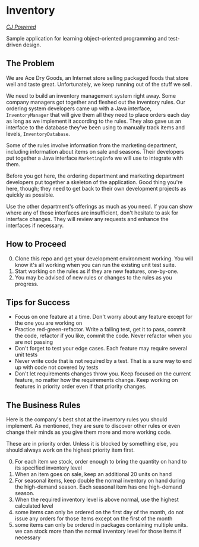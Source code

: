 # Inventory

[_CJ Powered_](https://engineering.cj.com)

Sample application for learning object-oriented programming and test-driven
design.

## The Problem

We are Ace Dry Goods, an Internet store selling packaged foods that store
well and taste great. Unfortunately, we keep running out of the stuff we
sell.

We need to build an inventory management system right away. Some company
managers got together and fleshed out the inventory rules. Our ordering
system developers came up with a Java interface, `InventoryManager` that
will give them all they need to place orders each day as long as we
implement it according to the rules.  They also gave us an interface to
the database they've been using to manually track items and levels,
`InventoryDatabase`.

Some of the rules involve information from the marketing department,
including information about items on sale and seasons. Their developers
put together a Java interface `MarketingInfo` we will use to integrate
with them.

Before you got here, the ordering department and marketing department
developers put together a skeleton of the application. Good thing you're
here, though; they need to get back to their own development projects as
quickly as possible.

Use the other department's offerings as much as you need. If you can show
where any of those interfaces are insufficient, don't hesitate to ask for
interface changes. They will review any requests and enhance the interfaces
if necessary.


## How to Proceed

0. Clone this repo and get your development environment working. You will
know it's all working when you can run the existing unit test suite.
0. Start working on the rules as if they are new features, one-by-one.
0. You may be advised of new rules or changes to the rules as you progress.


## Tips for Success

- Focus on one feature at a time. Don't worry about any feature except for
the one you are working on
- Practice red-green-refactor. Write a failing test, get it to pass, commit
the code, refactor if you like, commit the code. Never refactor when you are
not passing
- Don't forget to test your edge cases. Each feature may require several unit
tests
- Never write code that is not required by a test. That is a sure way to
end up with code not covered by tests
- Don't let requirements changes throw you. Keep focused on the current
feature, no matter how the requirements change. Keep working on features in
priority order even if that priority changes.

## The Business Rules

Here is the company's best shot at the inventory rules
you should implement. As mentioned, they are sure to discover other rules or
even change their minds as you give them more and more working code.

These are in priority order. Unless it is blocked by something else, you
should always work on the highest priority item first.

0. For each item we stock, order enough to bring the quantity on hand to its
specified inventory level
0. When an item goes on sale, keep an additional 20 units on hand
0. For seasonal items, keep double the normal inventory on hand during the
high-demand season. Each seasonal item has one high-demand season.
0. When the required inventory level is above normal, use the highest calculated
level
0. some items can only be ordered on the first day of the month, do not issue
any orders for those items except on the first of the month
0. some items can only be ordered in packages containing multiple units. we
can stock more than the normal inventory level for those items if necessary





